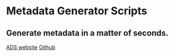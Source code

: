 <h1> Metadata Generator Scripts</h1>

<h2> Generate metadata in a matter of seconds.</h2>


[ADS website](https://archaeologydataservice.ac.uk/)
[Github](https://github.com/a-graziano/ADS_metadata_processing_scripts)